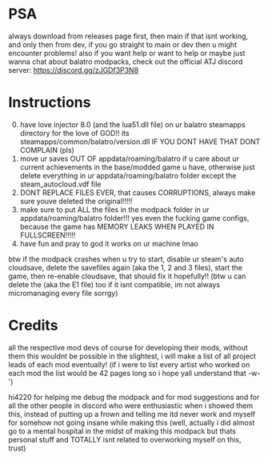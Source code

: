 # PSA
always download from releases page first, then main if that isnt working, and only then from dev, if you go straight to main or dev then u might encounter problems!
also if you want help or want to help or maybe just wanna chat about balatro modpacks, check out the official ATJ discord server: https://discord.gg/zJGDf3P3N8

# Instructions

0. have love injector 8.0 (and the lua51.dll file) on ur balatro steamapps directory for the love of GOD!! its steamapps/common/balatro/version.dll IF YOU DONT HAVE THAT DONT COMPLAIN (pls)
1. move ur saves OUT OF appdata/roaming/balatro if u care about ur current achievements in the base/modded game u have, otherwise just delete everything in ur appdata/roaming/balatro folder except the steam_autocloud.vdf file
2. DONT REPLACE FILES EVER, that causes CORRUPTIONS, always make sure youve deleted the original!!!!!
3. make sure to put ALL the files in the modpack folder in ur appdata/roaming/balatro folder!!! yes even the fucking game configs, because the game has MEMORY LEAKS WHEN PLAYED IN FULLSCREEN!!!!!
4. have fun and pray to god it works on ur machine lmao

btw if the modpack crashes when u try to start, disable ur steam's auto cloudsave, delete the savefiles again (aka the 1, 2 and 3 files), start the game, then re-enable cloudsave, that should fix it hopefully!! (btw u can delete the (aka the E1 file) too if it isnt compatible, im not always micromanaging every file sorrgy)

# Credits

all the respective mod devs of course for developing their mods, without them this wouldnt be possible in the slightest, i will make a list of all project leads of each mod eventually! (if i were to list every artist who worked on each mod the list would be 42 pages long so i hope yall understand that -w-')

hi4220 for helping me debug the modpack and for mod suggestions
and for all the other people in discord who were enthusiastic when i showed them this, instead of putting up a frown and telling me itd never work
and myself for somehow not going insane while making this (well, actually i did almost go to a mental hospital in the midst of making this modpack but thats personal stuff and TOTALLY isnt related to overworking myself on this, trust)
